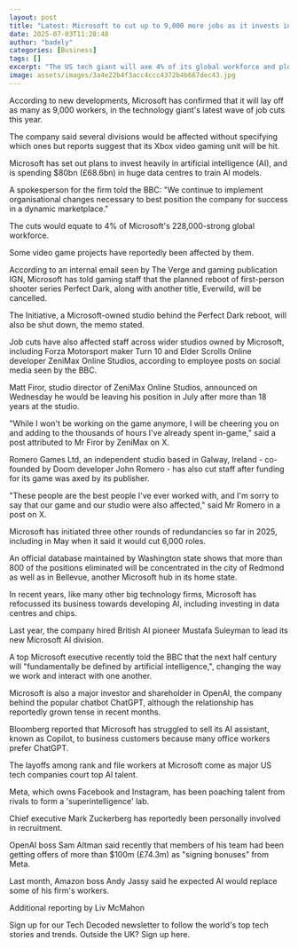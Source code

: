```yaml
---
layout: post
title: "Latest: Microsoft to cut up to 9,000 more jobs as it invests in AI"
date: 2025-07-03T11:28:48
author: "badely"
categories: [Business]
tags: []
excerpt: "The US tech giant will axe 4% of its global workforce and plough money into artificial intelligence."
image: assets/images/3a4e22b4f3acc4ccc4372b4b667dec43.jpg
---
```


According to new developments, Microsoft has confirmed that it will lay off as many as 9,000 workers, in the technology giant's latest wave of job cuts this year.

The company said several divisions would be affected without specifying which ones but reports suggest that its Xbox video gaming unit will be hit. 

Microsoft has set out plans to invest heavily in artificial intelligence (AI), and is spending $80bn (£68.6bn) in huge data centres to train AI models.

A spokesperson for the firm told the BBC: "We continue to implement organisational changes necessary to best position the company for success in a dynamic marketplace."

The cuts would equate to 4% of Microsoft's 228,000-strong global workforce.

Some video game projects have reportedly been affected by them.

According to an internal email seen by The Verge and gaming publication IGN, Microsoft has told gaming staff that the planned reboot of first-person shooter series Perfect Dark, along with another title, Everwild, will be cancelled.

The Initiative, a Microsoft-owned studio behind the Perfect Dark reboot, will also be shut down, the memo stated.

Job cuts have also affected staff across wider studios owned by Microsoft, including Forza Motorsport maker Turn 10 and Elder Scrolls Online developer ZeniMax Online Studios, according to employee posts on social media seen by the BBC.

Matt Firor, studio director of ZeniMax Online Studios, announced on Wednesday he would be leaving his position in July after more than 18 years at the studio.

"While I won't be working on the game anymore, I will be cheering you on and adding to the thousands of hours I've already spent in-game," said a post attributed to Mr Firor by ZeniMax on X.

Romero Games Ltd, an independent studio based in Galway, Ireland - co-founded by Doom developer John Romero - has also cut staff after funding for its game was axed by its publisher.

"These people are the best people I've ever worked with, and I'm sorry to say that our game and our studio were also affected," said Mr Romero in a post on X.

Microsoft has initiated three other rounds of redundancies so far in 2025, including in May when it said it would cut 6,000 roles.

An official database maintained by Washington state shows that more than 800 of the positions eliminated will be concentrated in the city of Redmond as well as in Bellevue, another Microsoft hub in its home state.

In recent years, like many other big technology firms, Microsoft has refocussed its business towards developing AI, including investing in data centres and chips.

Last year, the company hired British AI pioneer Mustafa Suleyman to lead its new Microsoft AI division.

A top Microsoft executive recently told the BBC that the next half century will "fundamentally be defined by artificial intelligence,", changing the way we work and interact with one another.

Microsoft is also a major investor and shareholder in OpenAI, the company behind the popular chatbot ChatGPT, although the relationship has reportedly grown tense in recent months.

Bloomberg reported that Microsoft has struggled to sell its AI assistant, known as Copilot, to business customers because many office workers prefer ChatGPT.

The layoffs among rank and file workers at Microsoft come as major US tech companies court top AI talent.

Meta, which owns Facebook and Instagram, has been poaching talent from rivals to form a 'superintelligence' lab.

Chief executive Mark Zuckerberg has reportedly been personally involved in recruitment.

OpenAI boss Sam Altman said recently that members of his team had been getting offers of more than $100m (£74.3m) as "signing bonuses" from Meta.

Last month, Amazon boss Andy Jassy said he expected AI would replace some of his firm's workers.

Additional reporting by Liv McMahon

Sign up for our Tech Decoded newsletter to follow the world's top tech stories and trends. Outside the UK? Sign up here.

